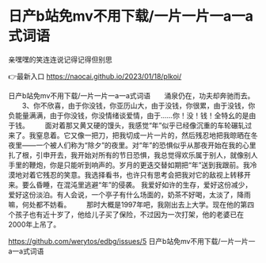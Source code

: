 # 日产b站免mv不用下载/一片一片一a一a式词语
亲嘿嘿的笑连连说记得记得但别思

👉最新入口 https://naocai.github.io/2023/01/18/plkoi/

日产b站免mv不用下载/一片一片一a一a式词语　　涌泉仍在，功夫却奔驰而去。
　　3、你不欣喜，由于你没钱，你亚历山大，由于没钱，你很累，由于没钱，你负能量满满，由于你没钱，你没情绪谈爱情，由于……你！没！钱！全特幺的是由于钱。
　　面对着那又黄又硬的馒头，我感觉“年”似乎已经像沉重的车轮碾轧过来了。我窒息着。它又像一把刀，把我切成一片一片的，然后残忍地把我晾晒在冬夜里——一个被人们称为“除夕”的夜里。对“年”的恐惧似乎从那夜开始在我的心里扎了根，引申开去，我开始对所有的节日恐惧，我总觉得欢乐属于别人，就像别人手里的鞭炮，你是只能听到响声的。岁月的更迭交替如期把“年”送到我跟前。我冷漠地对着它残忍的笑意。我选择看书，也许只有思考会把我对它的敌视上转移开来。要么昏睡，在混沌里逃避“年”的侵袭。
我爱好如许的生存，爱好这份减少，爱好这份淡泊。有人会说，一个亭子有什么场面的，奶茶不好喝，太淡了，降雨嘛，何处都不妨看。
　　那时大概是1997年吧，我刚出去上大学。现在他的第四个孩子也有近十岁了，他给儿子买了保险，不过因为一次打架，他的老婆已在2000年上吊了。

https://github.com/werytos/edbg/issues/5
日产b站免mv不用下载/一片一片一a一a式词语
